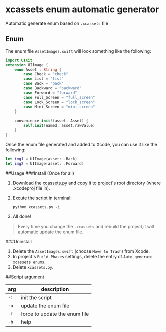 # xcassets enum automatic generator
Automatic generate  enum based on `.xcassets` file

## Enum
The enum file `AssetImages.swift` will look something like the following:

```swift
import UIKit
extension UIImage {
	enum Asset : String {
		case Check = "check"
		case List = "list"
		case Back = "back"
		case Backward = "backward"
		case Forward = "forward"
		case Full_Screen = "full_screen"
		case Lock_Screen = "lock_screen"
		case Mini_Screen = "mini_screen"
	}

	convenience init!(asset: Asset) {
		self.init(named: asset.rawValue)
	}
}
```

Once the enum file generated and added to Xcode, you can use it like the following:

```swift
let img1 = UIImage(asset: .Back)
let img2 = UIImage(asset: .Forward)
```

##Usage
###Install (Once for all)
1. Download the [xcassets.py](https://raw.githubusercontent.com/webpatch/xcassets-enum-automatic-generator/master/xcassets.py) and copy it to project's root directory (where .xcodeproj file in).

2. Excute the script in terminal:

	```shell
	python xcassets.py -i
	```
3. All done!

> Every time you change the `.xcassets` and rebuild the project,it will automatic update the enum file.

###Uninstall
1. Delete the `AssetImages.swift` (choose `Move to Trash`) from Xcode.
2. In project's `Build Phases` settings, delete the entry of `Auto generate xcassets enums`.
3. Delete `xcassets.py`.

##Script argument

|arg|description|
|---|---|
|`-i`|init the script|
|`-u`|update the enum file|
|`-f`|force to update the enum file|
|`-h`|help|
